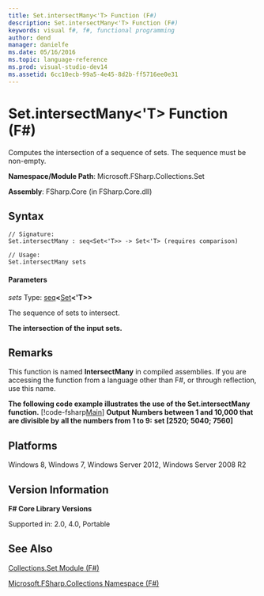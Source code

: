 ```yaml
---
title: Set.intersectMany<'T> Function (F#)
description: Set.intersectMany<'T> Function (F#)
keywords: visual f#, f#, functional programming
author: dend
manager: danielfe
ms.date: 05/16/2016
ms.topic: language-reference
ms.prod: visual-studio-dev14
ms.assetid: 6cc10ecb-99a5-4e45-8d2b-ff5716ee0e31 
---
```


# Set.intersectMany<'T> Function (F#)

Computes the intersection of a sequence of sets. The sequence must be non-empty.

**Namespace/Module Path**: Microsoft.FSharp.Collections.Set

**Assembly**: FSharp.Core (in FSharp.Core.dll)


## Syntax

```
// Signature:
Set.intersectMany : seq<Set<'T>> -> Set<'T> (requires comparison)

// Usage:
Set.intersectMany sets
```

#### Parameters
*sets*
Type: [seq](http://msdn.microsoft.com/en-us/library/2f0c87c6-8a0d-4d33-92a6-10d1d037ce75)**&lt;**[Set](http://msdn.microsoft.com/en-us/library/50cebdce-0cd7-4c5c-8ebc-f3a9e90b38d8)**&lt;'T&gt;&gt;**


The sequence of sets to intersect.



**The intersection of the input sets.**
## Remarks
This function is named **IntersectMany** in compiled assemblies. If you are accessing the function from a language other than F#, or through reflection, use this name.

**The following code example illustrates the use of the Set.intersectMany function.**
[!code-fsharp[Main](snippets/fssets/snippet5.fs)]
**Output**
**Numbers between 1 and 10,000 that are divisible by**
**all the numbers from 1 to 9:**
**set [2520; 5040; 7560]**
## Platforms
Windows 8, Windows 7, Windows Server 2012, Windows Server 2008 R2


## Version Information
**F# Core Library Versions**

Supported in: 2.0, 4.0, Portable




## See Also
[Collections.Set Module &#40;F&#35;&#41;](Collections.Set-Module-%5BFSharp%5D.md)

[Microsoft.FSharp.Collections Namespace &#40;F&#35;&#41;](Microsoft.FSharp.Collections-Namespace-%5BFSharp%5D.md)

